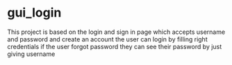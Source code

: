 # gui_login
This project is based on the login and sign in page which accepts username and password and create an account 
the user can login by filling right credentials 
if the user forgot password they can see their password by just giving username 
